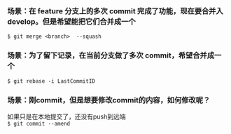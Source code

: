 ### 场景：在 feature 分支上的多次 commit 完成了功能，现在要合并入 develop。但是希望能把它们合并成一个
`$ git merge <branch>  --squash`

### 场景：为了留下记录，在当前分支做了多次 commit，希望合并成一个

`$ git rebase -i LastCommitID`

### 场景：刚commit，但是想要修改commit的内容，如何修改呢？
如果只是在本地提交了，还没有push到远端  
`$ git commit --amend`
